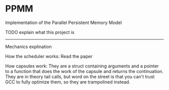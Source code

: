 # PPMM
Implementation of the Parallel Persistent Memory Model

TODO explain what this project is



----------------
Mechanics explination

How the scheduler works:
Read the paper

How capsules work:
They are a struct containing arguments and a pointer to a function
that does the work of the capsule and returns the continuation. They
are in theory tail calls, but word on the street is that you can't
trust GCC to fully optimize them, so they are trampolined instead. 
